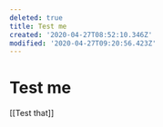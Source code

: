 ```yaml
---
deleted: true
title: Test me
created: '2020-04-27T08:52:10.346Z'
modified: '2020-04-27T09:20:56.423Z'
---
```


# Test me

[[Test that]]
